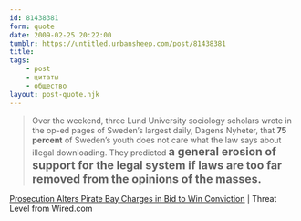```yaml
---
id: 81438381
form: quote
date: 2009-02-25 20:22:00
tumblr: https://untitled.urbansheep.com/post/81438381
title: 
tags:
    - post
    - цитаты
    - общество
layout: post-quote.njk
---
```


<blockquote>
Over the weekend, three Lund University sociology scholars wrote in the op-ed pages of Sweden&rsquo;s largest daily, Dagens Nyheter, that <strong>75 percent</strong> of Sweden&rsquo;s youth does not care what the law says about illegal downloading. They predicted <strong style="font-size:1.4em;">a general erosion of support for the legal system if laws are too far removed from the opinions of the masses.</strong>
</blockquote>

<a href="http://blog.wired.com/27bstroke6/2009/02/blog_threatleve.html">Prosecution Alters Pirate Bay Charges in Bid to Win Conviction</a> | Threat Level from Wired.com
